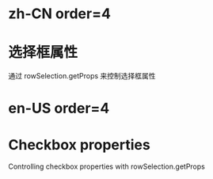 # zh-CN order=4

# 选择框属性

通过 rowSelection.getProps 来控制选择框属性

# en-US order=4

# Checkbox properties

Controlling checkbox properties with rowSelection.getProps
